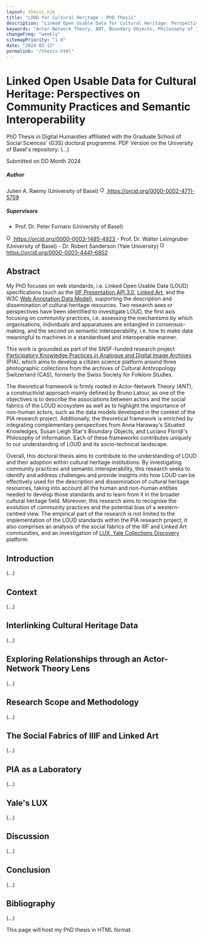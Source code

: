 ```yaml
---
layout: thesis.njk
title: "LOUD for Cultural Heritage - PhD Thesis"
description: "Linked Open Usable Data for Cultural Heritage: Perspectives on Community Practices and Semantic Interoperability – My PhD focuses on web standards, i.e. Linked Open Usable Data (LOUD) specifications (such as the IIIF Presentation API 3.0, Linked Art, and the W3C Web Annotation Data Model, supporting the description and dissemination of cultural heritage resources. Two research axes or perspectives have been identified to investigate LOUD, the first axis focusing on community practices, i.e. assessing the mechanisms by which organisations, individuals and apparatuses are entangled in consensus-making, and the second on semantic interoperability, i.e. how to make data meaningful to machines in a standardised and interoperable manner. This work is grounded as part of the SNSF-funded research project Participatory Knowledge Practices in Analogue and Digital Image Archives (PIA), which aims to develop a citizen science platform around three photographic collections from the archives of Cultural Anthropology Switzerland (CAS), formerly the Swiss Society for Folklore Studies. The theoretical framework is firmly rooted in Actor-Network Theory (ANT), a constructivist approach mainly defined by Bruno Latour, as one of the objectives is to describe the associations between actors and the social fabrics of the LOUD ecosystem as well as to highlight the importance of non-human actors, such as the data models developed in the context of the PIA research project. Additionally, the theoretical framework is enriched by integrating complementary perspectives from Anna Haraway's Situated Knowledges, Susan Leigh Star's Boundary Objects, and Luciano Floridi's Philosophy of Information. Each of these frameworks contributes uniquely to our understanding of LOUD and its socio-technical landscape. Overall, this doctoral thesis aims to contribute to the understanding of LOUD and their adoption within cultural heritage institutions. By investigating community practices and semantic interoperability, this research seeks to identify and address challenges and provide insights into how LOUD can be effectively used for the description and dissemination of cultural heritage resources, taking into account all the human and non-human entities needed to develop those standards and to learn from it in the broader cultural heritage field. Moreover, this research aims to recognise the evolution of community practices and the potential bias of a western-centred view. The empirical part of the research is not limited to the implementation of the LOUD standards within the PIA research project, it also comprises an analysis of the social fabrics of the IIIF and Linked Art communities, and an investigation of LUX, Yale Collections Discovery platform."
keywords: "Actor-Network Theory, ANT, Boundary Objects, Philosophy of Information, Situated Knowledges, Science and Technology Studies, STS, DH, PhD Thesis in Digital Humanities, Citizen Science"
changeFreq: "weekly"
sitemapPriority: "1.0"
date: "2024-02-12"
permalink: "/thesis.html"
---
```


# Linked Open Usable Data for Cultural Heritage: Perspectives on Community Practices and Semantic Interoperability

PhD Thesis in Digital Humanities affiliated with the Graduate School of Social Sciences' (G3S) doctoral programme. PDF Version on the University of Basel's repository: (...)

Submitted on DD Month 2024

##### Author 

Julien A. Raemy (University of Basel) <a href="https://orcid.org/0000-0002-4711-5759" target="_blank">
<img alt="ORCID logo" src="https://info.orcid.org/wp-content/uploads/2019/11/orcid_16x16.png" width="16" height="16" />
https://orcid.org/0000-0002-4711-5759
</a>

##### Supervisors 
- Prof. Dr. Peter Fornaro (University of Basel) <a href="https://orcid.org/0000-0003-1485-4923" target="_blank">
<img alt="ORCID logo" src="https://info.orcid.org/wp-content/uploads/2019/11/orcid_16x16.png" width="16" height="16" />
https://orcid.org/0000-0003-1485-4923
</a>
- Prof. Dr. Walter Leimgruber (University of Basel) 
- Dr. Robert Sanderson (Yale University) <a href="https://orcid.org/0000-0003-4441-6852" target="_blank">
<img alt="ORCID logo" src="https://info.orcid.org/wp-content/uploads/2019/11/orcid_16x16.png" width="16" height="16" />
https://orcid.org/0000-0003-4441-6852
</a>

## Abstract

My PhD focuses on web standards, i.e. Linked Open Usable Data (LOUD) specifications (such as the <a href="https://iiif.io/api/presentation/3.0/" target="_blank">IIIF Presentation API 3.0</a>, <a href="https://linked.art" target="_blank">Linked Art</a>, and the W3C <a href="https://www.w3.org/TR/annotation-model/" target="_blank">Web Annotation Data Model</a>), supporting the description and dissemination of cultural heritage resources. Two research axes or perspectives have been identified to investigate LOUD, the first axis focusing on community practices, i.e. assessing the mechanisms by which organisations, individuals and apparatuses are entangled in consensus-making, and the second on semantic interoperability, i.e. how to make data meaningful to machines in a standardised and interoperable manner.

This work is grounded as part of the SNSF-funded research project <a href="https://about.participatory-archives.ch" target="_blank">Participatory Knowledge Practices in Analogue and Digital Image Archives</a> (PIA), which aims to develop a citizen science platform around three photographic collections from the archives of Cultural Anthropology Switzerland (CAS), formerly the Swiss Society for Folklore Studies.
 
The theoretical framework is firmly rooted in Actor-Network Theory (ANT), a constructivist approach mainly defined by Bruno Latour, as one of the objectives is to describe the associations between actors and the social fabrics of the LOUD ecosystem as well as to highlight the importance of non-human actors, such as the data models developed in the context of the PIA research project. Additionally, the theoretical framework is enriched by integrating complementary perspectives from Anna Haraway's Situated Knowledges, Susan Leigh Star's Boundary Objects, and Luciano Floridi's Philosophy of Information. Each of these frameworks contributes uniquely to our understanding of LOUD and its socio-technical landscape.

Overall, this doctoral thesis aims to contribute to the understanding of LOUD and their adoption within cultural heritage institutions. By investigating community practices and semantic interoperability, this research seeks to identify and address challenges and provide insights into how LOUD can be effectively used for the description and dissemination of cultural heritage resources, taking into account all the human and non-human entities needed to develop those standards and to learn from it in the broader cultural heritage field. Moreover, this research aims to recognise the evolution of community practices and the potential bias of a western-centred view. The empirical part of the research is not limited to the implementation of the LOUD standards within the PIA research project, it also comprises an analysis of the social fabrics of the IIIF and Linked Art communities, and an investigation of <a href="https://lux.collections.yale.edu/" target="_blank">LUX, Yale Collections Discovery</a> platform.

## Introduction

(...)

## Context

(...)

## Interlinking Cultural Heritage Data

(...)

## Exploring Relationships through an Actor-Network Theory Lens

(...)

## Research Scope and Methodology

(...)

## The Social Fabrics of IIIF and Linked Art

(...)

## PIA as a Laboratory

(...)

## Yale's LUX

(...)

## Discussion

(...)

## Conclusion

(...)

## Bibliography

(...)





This page will host my PhD thesis in HTML format.





